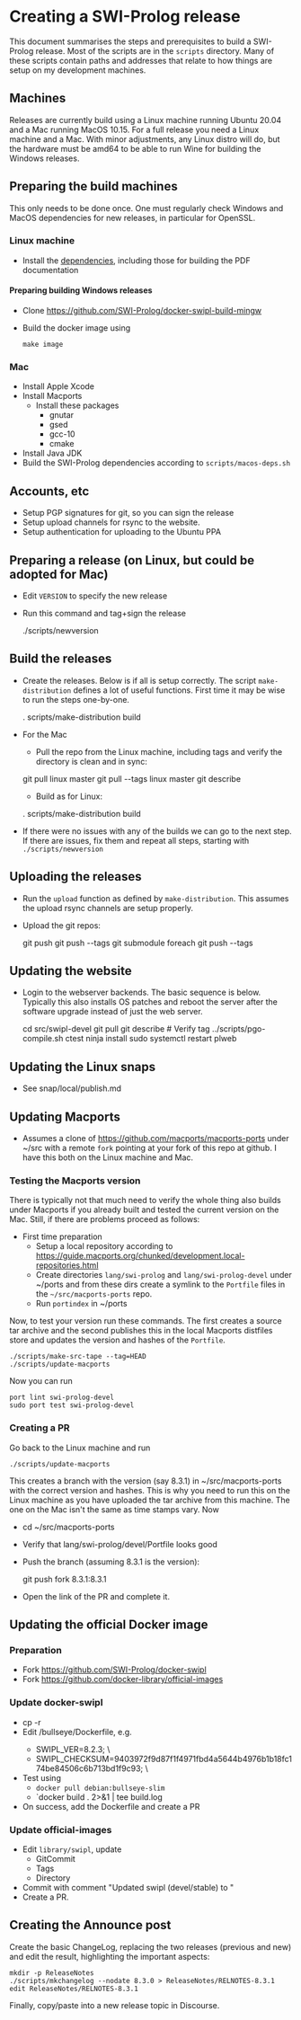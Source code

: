 # Creating a SWI-Prolog release

This  document  summarises  the  steps  and  prerequisites  to  build  a
SWI-Prolog release. Most of the scripts  are in the `scripts` directory.
Many of these scripts contain paths  and   addresses  that relate to how
things are setup on my development machines.

## Machines

Releases are currently build using a  Linux machine running Ubuntu 20.04
and a Mac running MacOS 10.15.  For  a   full  release  you need a Linux
machine and a Mac. With minor adjustments, any Linux distro will do, but
the hardware must be amd64 to  be  able   to  run  Wine for building the
Windows releases.

## Preparing the build machines

This only needs to be done once.   One  must regularly check Windows and
MacOS dependencies for new releases, in particular for OpenSSL.

### Linux machine

  - Install the [dependencies](https://www.swi-prolog.org/build/Debian.txt),
    including those for building the PDF documentation

#### Preparing building Windows releases

  - Clone https://github.com/SWI-Prolog/docker-swipl-build-mingw
  - Build the docker image using

        make image

### Mac

  - Install Apple Xcode
  - Install Macports
    - Install these packages
      - gnutar
      - gsed
      - gcc-10
      - cmake
  - Install Java JDK
  - Build the SWI-Prolog dependencies according to `scripts/macos-deps.sh`

## Accounts, etc

  - Setup PGP signatures for git, so you can sign the release
  - Setup upload channels for rsync to the website.
  - Setup authentication for uploading to the Ubuntu PPA

## Preparing a release (on Linux, but could be adopted for Mac)

  - Edit `VERSION` to specify the new release

  - Run this command and tag+sign the release

	./scripts/newversion

## Build the releases

  - Create the releases.  Below is if all is setup correctly.  The
    script `make-distribution` defines a lot of useful functions.
    First time it may be wise to run the steps one-by-one.

	. scripts/make-distribution
        build

  - For the Mac
    - Pull the repo from the Linux machine, including tags and verify
      the directory is clean and in sync:

	git pull linux master
	git pull --tags linux master
	git describe

    - Build as for Linux:

	. scripts/make-distribution
        build

  - If there were no issues with any of the builds we can go to the
    next step.  If there are issues, fix them and repeat all steps,
    starting with `./scripts/newversion`

## Uploading the releases

  - Run the `upload` function as defined by `make-distribution`.
    This assumes the upload rsync channels are setup properly.
  - Upload the git repos:

	git push
	git push --tags
	git submodule foreach git push --tags

## Updating the website

  - Login to the webserver backends.  The basic sequence is below.
    Typically this also installs OS patches and reboot the server
    after the software upgrade instead of just the web server.

	cd src/swipl-devel
	git pull
	git describe		# Verify tag
	../scripts/pgo-compile.sh
	ctest
	ninja install
	sudo systemctl restart plweb

## Updating the Linux snaps

  - See snap/local/publish.md

## Updating Macports

  - Assumes a clone of https://github.com/macports/macports-ports under ~/src
    with a remote `fork` pointing at your fork of this repo at github.  I have
    this both on the Linux machine and Mac.

### Testing the Macports version

There is typically not that much  need   to  verify the whole thing also
builds under Macports if  you  already   built  and  tested  the current
version on the Mac. Still, if there are problems proceed as follows:

  - First time preparation
    - Setup a local repository according to
      https://guide.macports.org/chunked/development.local-repositories.html
    - Create directories `lang/swi-prolog` and `lang/swi-prolog-devel` under
      ~/ports and from these dirs create a symlink to the `Portfile` files
      in the `~/src/macports-ports` repo.
    - Run `portindex` in ~/ports

Now, to test your version run these commands. The first creates a source
tar archive and  the  second  publishes   this  in  the  local  Macports
distfiles store and updates the version and hashes of the `Portfile`.

    ./scripts/make-src-tape --tag=HEAD
    ./scripts/update-macports

Now you can run

    port lint swi-prolog-devel
    sudo port test swi-prolog-devel

### Creating a PR

Go back to the Linux machine and run

    ./scripts/update-macports

This   creates   a   branch   with   the    version   (say   8.3.1)   in
~/src/macports-ports with the correct version and   hashes.  This is why
you need to run this on the Linux   machine as you have uploaded the tar
archive from this machine. The one on  the   Mac  isn't the same as time
stamps vary.  Now

  - cd ~/src/macports-ports
  - Verify that lang/swi-prolog/devel/Portfile looks good
  - Push the branch (assuming 8.3.1 is the version):

	git push fork 8.3.1:8.3.1

  - Open the link of the PR and complete it.

## Updating the official Docker image

### Preparation

  - Fork https://github.com/SWI-Prolog/docker-swipl
  - Fork https://github.com/docker-library/official-images

### Update docker-swipl

  - cp -r <latest version> <new version>
  - Edit <newversion>/bullseye/Dockerfile, e.g.
    - SWIPL_VER=8.2.3; \
    - SWIPL_CHECKSUM=9403972f9d87f1f4971fbd4a5644b4976b1b18fc174be84506c6b713bd1f9c93; \
  - Test using
    - `docker pull debian:bullseye-slim`
    - `docker build . 2>&1 | tee build.log
  - On success, add the Dockerfile and create a PR

### Update official-images

  - Edit `library/swipl`, update
    - GitCommit
    - Tags
    - Directory
  - Commit with comment "Updated swipl (devel/stable) to <version>"
  - Create a PR.

## Creating the Announce post

Create the basic ChangeLog, replacing  the   two  releases (previous and
new) and edit the result, highlighting the important aspects:

    mkdir -p ReleaseNotes
    ./scripts/mkchangelog --nodate 8.3.0 > ReleaseNotes/RELNOTES-8.3.1
    edit ReleaseNotes/RELNOTES-8.3.1

Finally, copy/paste into a new release topic in Discourse.
